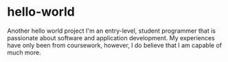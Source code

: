 # hello-world
Another hello world project
I'm an entry-level, student programmer that is passionate about software and application development.
My experiences have only been from coursework, however, I do believe that I am capable of much more.

